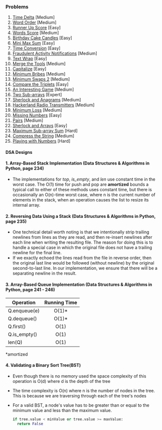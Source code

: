 ### Problems

1. [Time Delta](https://www.hackerrank.com/challenges/python-time-delta) [Medium]
2. [Word Order](https://www.hackerrank.com/challenges/word-order) [Medium]
3. [Runner Up Score](https://www.hackerrank.com/challenges/find-second-maximum-number-in-a-list) [Easy]
4. [Words Score](https://www.hackerrank.com/challenges/words-score) [Medium]
5. [Birthday Cake Candles](https://www.hackerrank.com/challenges/birthday-cake-candles) [Easy]
6. [Mini Max Sum](https://www.hackerrank.com/challenges/mini-max-sum) [Easy]
7. [Time Conversion](https://www.hackerrank.com/challenges/time-conversion) [Easy]
8. [Fraudulent Activity Notifications](https://www.hackerrank.com/challenges/fraudulent-activity-notifications) [Medium]
9. [Text Wrap](https://www.hackerrank.com/challenges/text-wrap) [Easy]
10. [Merge the Tools](https://www.hackerrank.com/challenges/merge-the-tools) [Medium]
11. [Capitalize](https://www.hackerrank.com/challenges/capitalize) [Easy]
12. [Minimum Bribes](https://www.hackerrank.com/challenges/new-year-chaos) [Medium]
13. [Minimum Swaps 2](https://www.hackerrank.com/challenges/minimum-swaps-2) [Medium]
14. [Compare the Triplets](https://www.hackerrank.com/challenges/compare-the-triplets/) [Easy]
15. [An Interesting Game](https://www.hackerrank.com/challenges/an-interesting-game-1) [Medium]
16. [Two Sub-arrays](https://www.hackerrank.com/challenges/two-subarrays/) [Expert]
17. [Sherlock and Anagrams](https://www.hackerrank.com/challenges/sherlock-and-anagrams) [Medium]
18. [Hackerland Radio Transmitters](https://www.hackerrank.com/challenges/hackerland-radio-transmitters) [Medium]
19. [Minimum Loss](https://www.hackerrank.com/challenges/minimum-loss/) [Medium]
20. [Missing Numbers](https://www.hackerrank.com/challenges/missing-numbers) [Easy]
21. [Pairs](https://www.hackerrank.com/challenges/pairs/) [Medium]
22. [Sherlock and Arrays](https://www.hackerrank.com/challenges/sherlock-and-array) [Easy]
23. [Maximum Sub-array Sum](https://www.hackerrank.com/challenges/maximum-subarray-sum) [Hard]
24. [Compress the String](https://www.hackerrank.com/challenges/compress-the-string/) [Medium]
25. [Playing with Numbers](https://www.hackerrank.com/challenges/playing-with-numbers) [Hard]

#### DSA Designs

#### 1. Array-Based Stack Implementation (Data Structures & Algorithms in Python, page 234)

- The implementations for _top_, _is_empty_, and _len_ use constant time in the worst case. The O(1) time for push and
  pop are **amortized** bounds a typical call to either of these methods uses constant time, but there is occasionally
  an O(n)-time worst case, where n is the current number of elements in the stack, when an operation causes the list to
  resize its internal array.

#### 2. Reversing Data Using a Stack (Data Structures & Algorithms in Python, page 235)

- One technical detail worth noting is that we intentionally strip trailing newlines from lines as they are read, and
  then re-insert newlines after each line when writing the resulting file. The reason for doing this is to handle a
  special case in which the original file does not have a trailing newline for the final line.
- If we exactly echoed the lines read from the file in reverse order, then the original last line would be followed
  (without newline) by the original second-to-last line. In our implementation, we ensure that there will be a
  separating newline in the result.

#### 3. Array-Based Queue Implementation (Data Structures & Algorithms in Python, page 241 - 246)

| Operation    | Running Time |
|--------------|:-------------:
| Q.enqueue(e) | O(1)*        |
| Q.dequeue()  | O(1)*        |
| Q.first()    | O(1)         |     
| Q.is_empty() | O(1)         |
| len(Q)       | O(1)         | 

*amortized

#### 4. Validating a Binary Sort Tree(BST)

- Even though there is no memory used the space complexity of this operation is O(d) where d is the depth of the tree
- The time complexity is O(n) where n is the number of nodes in the tree. This is because we are traversing through each
  of the tree's nodes
- For a valid BST, a node's value has to be greater than or equal to the minimum value and less than the maximum value.

  ```python
  if tree.value < minValue or tree.value >= maxValue:
    return False
  ```
